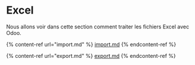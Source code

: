 # Excel

Nous allons voir dans cette section comment traiter les fichiers Excel avec Odoo.

{% content-ref url="import.md" %}
[import.md](import.md)
{% endcontent-ref %}

{% content-ref url="export.md" %}
[export.md](export.md)
{% endcontent-ref %}
